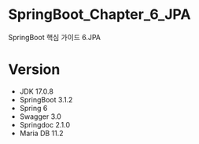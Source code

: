 # SpringBoot_Chapter_6_JPA
SpringBoot 핵심 가이드 6.JPA

# Version
- JDK 17.0.8
- SpringBoot 3.1.2
- Spring 6
- Swagger 3.0
- Springdoc 2.1.0
- Maria DB 11.2
